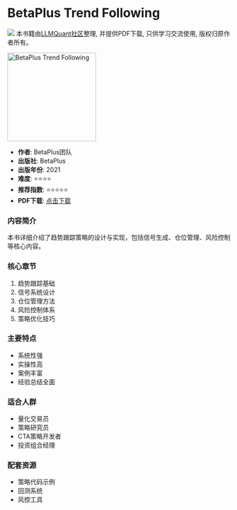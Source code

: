# BetaPlus Trend Following

![](https://fastly.jsdelivr.net/gh/bucketio/img3@main/2024/09/04/1725464231869-e0b2f727-2a0f-4270-bf6c-31ddc350426a.gif)
本书籍由[LLMQuant社区](https://llmquant.com/)整理, 并提供PDF下载, 只供学习交流使用, 版权归原作者所有。

<img src="cover.jpg" alt="BetaPlus Trend Following" width="200"/>

- **作者**: BetaPlus团队
- **出版社**: BetaPlus
- **出版年份**: 2021
- **难度**: ⭐⭐⭐⭐
- **推荐指数**: ⭐⭐⭐⭐⭐
- **PDF下载**: [点击下载](https://github.com/LLMQuant/asset/blob/main/BetaPlus_Trend_Following.pdf)

### 内容简介
本书详细介绍了趋势跟踪策略的设计与实现，包括信号生成、仓位管理、风险控制等核心内容。

### 核心章节
1. 趋势跟踪基础
2. 信号系统设计
3. 仓位管理方法
4. 风险控制体系
5. 策略优化技巧

### 主要特点
- 系统性强
- 实操性高
- 案例丰富
- 经验总结全面

### 适合人群
- 量化交易员
- 策略研究员
- CTA策略开发者
- 投资组合经理

### 配套资源
- 策略代码示例
- 回测系统
- 风控工具
